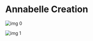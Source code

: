 # Annabelle Creation

![img 0](https://i.imgur.com/d1fRqCF.jpg)

![img 1](https://i.imgur.com/h35vLzy.png)

